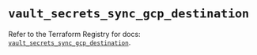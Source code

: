# `vault_secrets_sync_gcp_destination`

Refer to the Terraform Registry for docs: [`vault_secrets_sync_gcp_destination`](https://registry.terraform.io/providers/hashicorp/vault/4.5.0/docs/resources/secrets_sync_gcp_destination).
